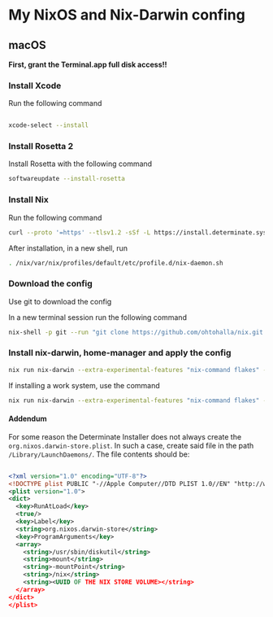 # My NixOS and Nix-Darwin confing

## macOS

**First, grant the Terminal.app full disk access!!**

### Install Xcode

Run the following command

```bash

xcode-select --install

```

### Install Rosetta 2

Install Rosetta with the following command

```bash
softwareupdate --install-rosetta
```



### Install Nix

Run the following command

```bash
curl --proto '=https' --tlsv1.2 -sSf -L https://install.determinate.systems/nix | sh -s -- install macos
```

After installation, in a new shell, run

```bash
. /nix/var/nix/profiles/default/etc/profile.d/nix-daemon.sh
```


### Download the config

Use git to download the config

In a new terminal session run the following command

```bash
nix-shell -p git --run "git clone https://github.com/ohtohalla/nix.git ~/.config/nix"
```

### Install nix-darwin, home-manager and apply the config

```bash
nix run nix-darwin --extra-experimental-features "nix-command flakes" -- switch --flake ~/.config/nix#home-macbook-pro
```

If installing a work system, use the command 

```bash
nix run nix-darwin --extra-experimental-features "nix-command flakes" -- switch --flake ~/.config/nix#work-macbook-pro
```

#### Addendum

For some reason the Determinate Installer does not always create the `org.nixos.darwin-store.plist`. In such a case, create said file in the path `/Library/LaunchDaemons/`. The file contents should be:

```xml

<?xml version="1.0" encoding="UTF-8"?>
<!DOCTYPE plist PUBLIC "-//Apple Computer//DTD PLIST 1.0//EN" "http://www.apple.com/DTDs/PropertyList-1.0.dtd">
<plist version="1.0">
<dict>
  <key>RunAtLoad</key>
  <true/>
  <key>Label</key>
  <string>org.nixos.darwin-store</string>
  <key>ProgramArguments</key>
  <array>
    <string>/usr/sbin/diskutil</string>
    <string>mount</string>
    <string>-mountPoint</string>
    <string>/nix</string>
    <string><UUID OF THE NIX STORE VOLUME></string>
  </array>
</dict>
</plist>

```

